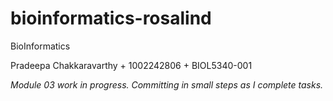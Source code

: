 # bioinformatics-rosalind
BioInformatics

Pradeepa Chakkaravarthy + 1002242806 + BIOL5340-001

*Module 03 work in progress. Committing in small steps as I complete tasks.*
